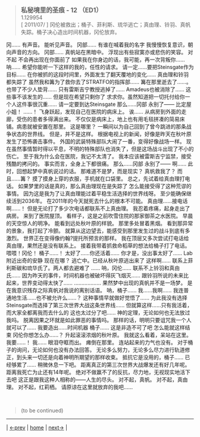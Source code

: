 > <big> **私秘境里的圣痕 - 12 （ED1）** </big>  
> 1.129954  
> [ 2011/07/ ] 冈伦被救出；桶子、菲利斯、琉华逃亡；真由理、铃羽、真帆失踪。桶子决心造出时间机器，冈伦放弃。  

冈……
有声音。
能听见声音。
冈部……
有谁在喊着我的名字
我慢慢恢复意识，朝向声音的方向。
冈部……
真帆站在黑暗中。
浮现出有些寂寞亦或悲伤的笑容。
对不起
不会再出现在你面前了
如果我在你身边的话，我可能，再一次背叛你……
呐……
希望你能听一下这样的我的，任性的请求。
请一定……要把Steinsgate作为目标……
在你被抓的这段时间里，外面发生了翻天覆地的变化……
真由理和铃羽都失踪了
虽然我和篝为了救你去了STRATFO的指挥部……
篝在那里逝去了……。也带了不少人垫背……
只有雷斯吉宁教授逃掉了……
Amadeus也被消除了……
这些事不该发生的……
但是现在希望只剩你了
求求你。虽然知道把一切托付给你一个人这件事很沉重……
请一定要到达Steinsgate
那么……冈部
永别了——
比定屋小姐！
……！
飞身跃起，发现自己在医院的病床上。
诶……
从病房到外面的走廊，受伤的患者多得满出来。
不仅仅是病床上，地上也有用毛毯拼凑的简易床铺。病患就被安置在那里。
这是哪里？
一瞬间以为自己回到了曾今跳进的那条战争状态的世界线。
但是，并不是这样。
根据电视上的新闻，好像是昨天在秋叶原发生了恐怖袭击事件。
外国的武装特殊部队大闹了一番，变得好像战场一样。
现在虽然事情暂时得以平息，不明的特殊部队也消失了，但是这场战斗出现了不小的伤亡。
至于我为什么会在医院，我记不太清了。
我本应该被雷斯吉宁监禁，接受残酷的拷问的。
事实而言，全身上下都很痛。
那么……冈部
永别了——
啊……
此时，回想起梦中真帆说过的话。
那难道不是梦，而是现实？
真帆救我了？
而且……篝？
摸了摸身上穿的衣服，手机就在口袋里。
总之，先试着给真由理打电话。
如果梦里的话是真的，那么真由理现在是失踪了
怎么能接受得了这种荒谬的事情。
因为这是我为了让真由理能过着平稳生活选择的世界线呀。
至少能确保继续活到2036年。
在2011年的今天就死去什么的根本不可能。
真由理……接电话啊……！
但是无论打了多少次电话都联系不上真由理。
我忍着疼痛，起身走出了病房。
来到了医院屋顶。
看样子，这是之前吹雪住院的那家御茶之水医院。
早晨的天空惊人的明净。
能看到远处秋叶原的样貌。
那里多处冒着黑烟。
看到那异常的景象，我打起了冷颤。
就算从这边望去，能感受到那里发生过的战斗到底有多激烈。
世界正在变得像约翰?提托所预言的那样。
我在顶层又多次尝试打电话给真由理，果然还是没有联系上。
接着我带着抓救命稻草的想法给桶子打了电话。
喂喂！冈伦！
桶子……！
太好了……你还活着……
你才是，没出事太好了……
Lab附近出奇的安静
现在在哪？
逃亡中。已经从秋叶原逃出来了
这样啊……
联系上菲利斯碳和琉华氏了。两人都去避难了
……
呐，冈伦……
联系不上铃羽和真由氏……
因为昨天的事件，时间机器也被破坏得灰飞烟灭……
跟铃羽所说的未来比起来，世界变动得太快了……
………………
果然梦中出现的真帆并不是一场梦。
是在我意识残存之际真帆对我说的离别话语。
呐，桶子……
我……我啊……
我连普通地生活……也不被允许么……？
这种事情早就做好觉悟了……
为此我没有选择Steinsgate而选择了第三次世界大战这条世界线……
但就算这样……只有我活着，而大家全都离我而去什么的
这也太过分了吧……
神的定理，无论如何也无法放过我吗。
脱离因果之环就是如此罪恶的事情吗。
那样的话，明明只要诅咒我一个人就可以了……
我要造出……时间机器
桶子……
这是非造不可了吧
怎么能就这样结束
冈伦你想怎么办……？
升起滚滚浓烟的秋叶原。
我就这么看着，呆站在这里。
我要……！
我……
眼泪夺眶而出。
瘫倒在那里。
连站起来的力气也没有。
对于桶子的询问，无论如何也没有办法回答。
无论多么努力，无论多么尽力进行轨道修正，到头来一切还是向着神明所期望的那样收束。
抵抗它是没用的，桶子……
已经够累了……
稍微休息一下吧。
距离真正的第三次世界大战爆发还有好几年呢。
距离我死亡为止还有14年呢。
绝对不做赢不了的反抗，尽力地，无视现实地活下去吧
这正是跟我这种人相称的——人生的尽头。
对不起，真帆。
对不起，真由理。
对不起，红莉栖。
请原谅在这里就放弃的我吧……



<br/>

> (to be continued)
---

| [←prev](./0047) | [home](../../) | [next→](./0049) |
